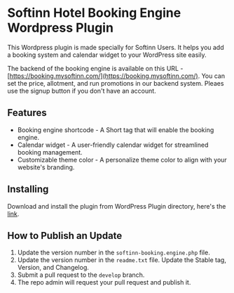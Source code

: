 # Softinn Hotel Booking Engine Wordpress Plugin

This Wordpress plugin is made specially for Softinn Users. It helps you add a booking system and calendar widget to your WordPress site easily.

The backend of the booking engine is available on this URL - [https://booking.mysoftinn.com/](https://booking.mysoftinn.com/). You can set the price, allotment, and run promotions in our backend system. Pleaes use the signup button if you don't have an account.

## Features

* Booking engine shortcode - A Short tag that will enable the booking engine.
* Calendar widget - A user-friendly calendar widget for streamlined booking management.
* Customizable theme color - A personalize theme color to align with your website's branding.

## Installing

Download and install the plugin from WordPress Plugin directory, here's the [link](https://wordpress.org/plugins/softinn-booking-engine/).

## How to Publish an Update
1. Update the version number in the `softinn-booking.engine.php` file.
1. Update the version number in the `readme.txt` file. Update the Stable tag, Version, and Changelog. 
1. Submit a pull request to the `develop` branch.
1. The repo admin will request your pull request and publish it.
